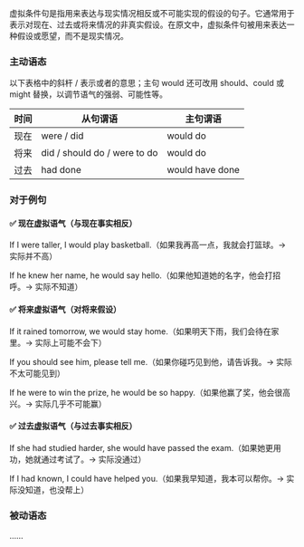 虚拟条件句是指用来表达与现实情况相反或不可能实现的假设的句子。它通常用于表示对现在、过去或将来情况的非真实假设。在原文中，虚拟条件句被用来表达一种假设或愿望，而不是现实情况。

### 主动语态

以下表格中的斜杆 / 表示或者的意思；主句 would 还可改用 should、could 或 might 替换，以调节语气的强弱、可能性等。

| 时间 | 从句谓语                     | 主句谓语        |
| ---- | ---------------------------- | --------------- |
| 现在 | were / did                   | would do        |
| 将来 | did / should do / were to do | would do        |
| 过去 | had done                     | would have done |

### 对于例句

#### ✅ **现在虚拟语气**（与现在事实相反）

If I were taller, I would play basketball.（如果我再高一点，我就会打篮球。→ 实际并不高）

If he knew her name, he would say hello.（如果他知道她的名字，他会打招呼。→ 实际不知道）

#### ✅ **将来虚拟语气**（对将来假设）

If it rained tomorrow, we would stay home.（如果明天下雨，我们会待在家里。→ 实际上可能不会下）

If you should see him, please tell me.（如果你碰巧见到他，请告诉我。→ 实际不太可能见到）

If he were to win the prize, he would be so happy.（如果他赢了奖，他会很高兴。→ 实际几乎不可能赢）

#### ✅ **过去虚拟语气**（与过去事实相反）

If she had studied harder, she would have passed the exam.（如果她更用功，她就通过考试了。→ 实际没通过）

If I had known, I could have helped you.（如果我早知道，我本可以帮你。→ 实际没知道，也没帮上）

### 被动语态

……

